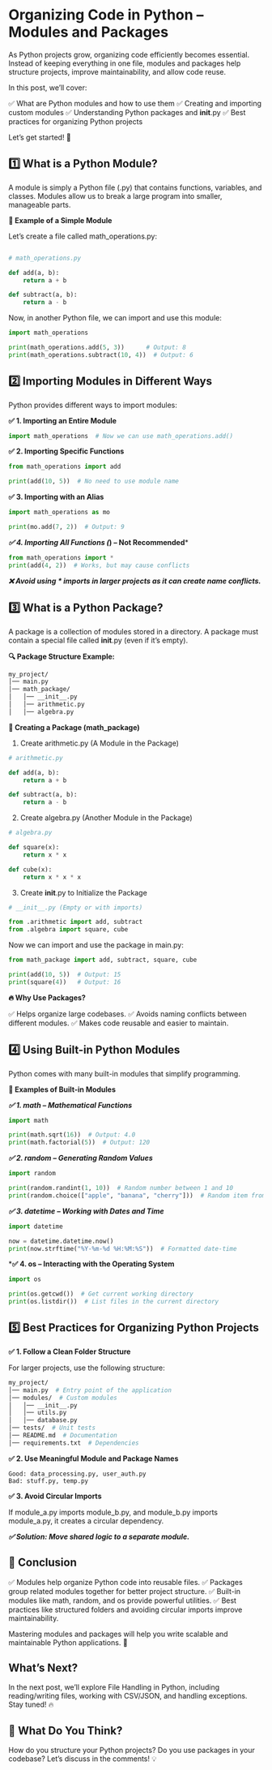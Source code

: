 # Organizing Code in Python – Modules and Packages

As Python projects grow, organizing code efficiently becomes essential. Instead of keeping everything in one file, modules and packages help structure projects, improve maintainability, and allow code reuse.

In this post, we’ll cover:

✅ What are Python modules and how to use them
✅ Creating and importing custom modules
✅ Understanding Python packages and __init__.py
✅ Best practices for organizing Python projects

Let’s get started! 🚀

## 1️⃣ What is a Python Module?

A module is simply a Python file (.py) that contains functions, variables, and classes.
Modules allow us to break a large program into smaller, manageable parts.

**🔹 Example of a Simple Module**

Let’s create a file called math_operations.py:

```python

# math_operations.py

def add(a, b):
    return a + b

def subtract(a, b):
    return a - b

```

Now, in another Python file, we can import and use this module:

```python
import math_operations

print(math_operations.add(5, 3))      # Output: 8
print(math_operations.subtract(10, 4))  # Output: 6

```

## 2️⃣ Importing Modules in Different Ways

Python provides different ways to import modules:

**✅ 1. Importing an Entire Module**

```python
import math_operations  # Now we can use math_operations.add()
```

**✅ 2. Importing Specific Functions**

```python
from math_operations import add

print(add(10, 5))  # No need to use module name
```

**✅ 3. Importing with an Alias**

```python
import math_operations as mo

print(mo.add(7, 2))  # Output: 9
```

***✅ 4. Importing All Functions (*) – Not Recommended***

```python
from math_operations import *
print(add(4, 2))  # Works, but may cause conflicts
```

***❌ Avoid using * imports in larger projects as it can create name conflicts.***

## 3️⃣ What is a Python Package?

A package is a collection of modules stored in a directory.
A package must contain a special file called __init__.py (even if it’s empty).

**🔍 Package Structure Example:**

```bash
my_project/
│── main.py
│── math_package/
│   │── __init__.py
│   │── arithmetic.py
│   │── algebra.py
```

**🔹 Creating a Package (math_package)**

1. Create arithmetic.py (A Module in the Package)

```python
# arithmetic.py

def add(a, b):
    return a + b

def subtract(a, b):
    return a - b
```

2. Create algebra.py (Another Module in the Package)

```python
# algebra.py

def square(x):
    return x * x

def cube(x):
    return x * x * x
```

3. Create __init__.py to Initialize the Package

```python
# __init__.py (Empty or with imports)

from .arithmetic import add, subtract
from .algebra import square, cube
```

Now we can import and use the package in main.py:

```python
from math_package import add, subtract, square, cube

print(add(10, 5))  # Output: 15
print(square(4))   # Output: 16
```

**🔥 Why Use Packages?**

✅ Helps organize large codebases.
✅ Avoids naming conflicts between different modules.
✅ Makes code reusable and easier to maintain.

## 4️⃣ Using Built-in Python Modules

Python comes with many built-in modules that simplify programming.

**🔹 Examples of Built-in Modules**

***✅ 1. math – Mathematical Functions***

```python
import math

print(math.sqrt(16))  # Output: 4.0
print(math.factorial(5))  # Output: 120
```

***✅ 2. random – Generating Random Values***

```python
import random

print(random.randint(1, 10))  # Random number between 1 and 10
print(random.choice(["apple", "banana", "cherry"]))  # Random item from list
```

***✅ 3. datetime – Working with Dates and Time***

```python
import datetime

now = datetime.datetime.now()
print(now.strftime("%Y-%m-%d %H:%M:%S"))  # Formatted date-time
```

***✅ 4. os – Interacting with the Operating System**

```python
import os

print(os.getcwd())  # Get current working directory
print(os.listdir())  # List files in the current directory
```

## 5️⃣ Best Practices for Organizing Python Projects

**✅ 1. Follow a Clean Folder Structure**

For larger projects, use the following structure:

```bash
my_project/
│── main.py  # Entry point of the application
│── modules/  # Custom modules
│   │── __init__.py
│   │── utils.py
│   │── database.py
│── tests/  # Unit tests
│── README.md  # Documentation
│── requirements.txt  # Dependencies
```

**✅ 2. Use Meaningful Module and Package Names**

    Good: data_processing.py, user_auth.py
    Bad: stuff.py, temp.py

**✅ 3. Avoid Circular Imports**

If module_a.py imports module_b.py, and module_b.py imports module_a.py, it creates a circular dependency.

***✅ Solution: Move shared logic to a separate module.***

## 🔹 Conclusion

✅ Modules help organize Python code into reusable files.
✅ Packages group related modules together for better project structure.
✅ Built-in modules like math, random, and os provide powerful utilities.
✅ Best practices like structured folders and avoiding circular imports improve maintainability.

Mastering modules and packages will help you write scalable and maintainable Python applications. 🚀

## What’s Next?

In the next post, we’ll explore File Handling in Python, including reading/writing files, working with CSV/JSON, and handling exceptions. Stay tuned! 🔥

## 💬 What Do You Think?

How do you structure your Python projects? Do you use packages in your codebase? Let’s discuss in the comments! 💡
